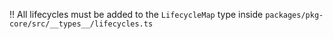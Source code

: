 !! All lifecycles must be added to the `LifecycleMap` type inside `packages/pkg-core/src/__types__/lifecycles.ts`
